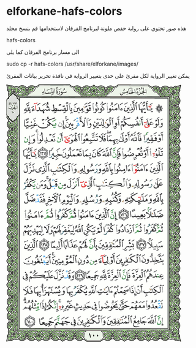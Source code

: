 # elforkane-hafs-colors

هذه صور تحتوي على رواية حفص ملونة لبرنامج الفرقان
لاستحدامها قم بنسخ مجلد 

hafs-colors

الى مسار برنامج الفرقان كما يلي

sudo cp -r hafs-colors /usr/share/elforkane/images/

يمكن تغيير الرواية لكل مقرئ على حدى بتغيير الرواية في نافذة تحرير بيانات المقرئ

![Screenshots](https://github.com/zakariakov/elforkane-hafs-colors/blob/master/hafs-colors/100.png)
